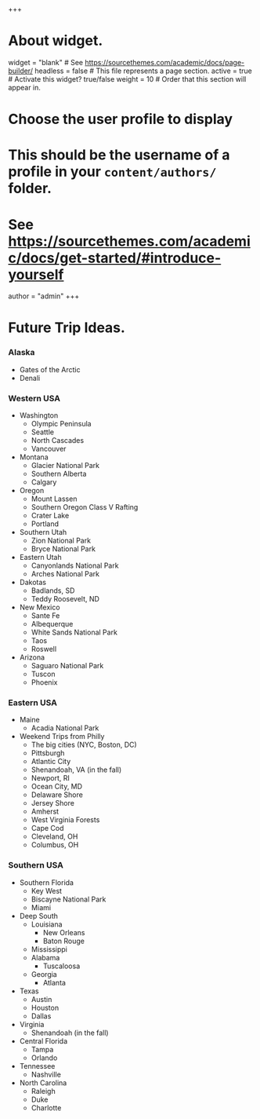 +++
# About widget.
widget = "blank"  # See https://sourcethemes.com/academic/docs/page-builder/
headless = false  # This file represents a page section.
active = true  # Activate this widget? true/false
weight = 10  # Order that this section will appear in.

# Choose the user profile to display
# This should be the username of a profile in your `content/authors/` folder.
# See https://sourcethemes.com/academic/docs/get-started/#introduce-yourself
author = "admin"
+++

# Future Trip Ideas.
    
### Alaska

* Gates of the Arctic
* Denali

### Western USA

* Washington
    - Olympic Peninsula
    - Seattle
    - North Cascades
    - Vancouver
* Montana
    - Glacier National Park
    - Southern Alberta
    - Calgary
* Oregon
    - Mount Lassen
    - Southern Oregon Class V Rafting
    - Crater Lake
    - Portland
* Southern Utah
    - Zion National Park
    - Bryce National Park
* Eastern Utah
    - Canyonlands National Park
    - Arches National Park
* Dakotas
    - Badlands, SD
    - Teddy Roosevelt, ND
* New Mexico
    - Sante Fe
    - Albequerque
    - White Sands National Park
    - Taos
    - Roswell
* Arizona
    - Saguaro National Park
    - Tuscon
    - Phoenix
    
### Eastern USA

* Maine
    - Acadia National Park
* Weekend Trips from Philly
    - The big cities (NYC, Boston, DC)
    - Pittsburgh
    - Atlantic City
    - Shenandoah, VA (in the fall)
    - Newport, RI
    - Ocean City, MD
    - Delaware Shore
    - Jersey Shore
    - Amherst
    - West Virginia Forests
    - Cape Cod
    - Cleveland, OH
    - Columbus, OH
    
### Southern USA

* Southern Florida
    - Key West
    - Biscayne National Park
    - Miami
* Deep South 
    - Louisiana
        - New Orleans
        - Baton Rouge
    - Mississippi
    - Alabama
        - Tuscaloosa
    - Georgia
        - Atlanta
* Texas
    - Austin
    - Houston
    - Dallas 
* Virginia
    - Shenandoah (in the fall)
* Central Florida
    - Tampa
    - Orlando
* Tennessee
    - Nashville
* North Carolina
    - Raleigh
    - Duke
    - Charlotte
    

    
<!---
### States that I need a reason to go

* South Carolina
    - Charleston
    - Plantations
    - Hilton Head Island
    
* Arkansas
    - Hot Springs

* Nebraska
* Kansas
* Oklahoma
* Iowa
* Kentucky
--->
    

    
